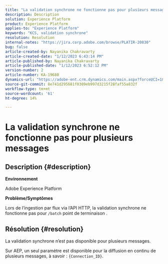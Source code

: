 ```yaml
---
title: "La validation synchrone ne fonctionne pas pour plusieurs messages"
description: Description
solution: Experience Platform
product: Experience Platform
applies-to: "Experience Platform"
keywords: "KCS, validation synchrone"
resolution: Resolution
internal-notes: "https://jira.corp.adobe.com/browse/PLATIR-20830"
bug: false
article-created-by: Nayanika Chakravarty
article-created-date: "1/12/2023 6:43:14 PM"
article-published-by: Nayanika Chakravarty
article-published-date: "1/12/2023 6:52:12 PM"
version-number: 2
article-number: KA-19680
dynamics-url: "https://adobe-ent.crm.dynamics.com/main.aspx?forceUCI=1&pagetype=entityrecord&etn=knowledgearticle&id=f7d460f5-a892-ed11-aad1-6045bd006c82"
source-git-commit: 8e741d295681f0389eb997d3215f28faf55a832f
workflow-type: tm+mt
source-wordcount: '61'
ht-degree: 14%

---
```


# La validation synchrone ne fonctionne pas pour plusieurs messages

## Description {#description}


<b>Environnement</b>

Adobe Experience Platform

<b>Problème/Symptômes</b>

Lors de l’ingestion par flux via l’API HTTP, la validation synchrone ne fonctionne pas pour `/batch` point de terminaison .


## Résolution {#resolution}


La validation synchrone n’est pas disponible pour plusieurs messages.

Sur AEP, un seul paramètre est disponible pour la diffusion en continu de plusieurs messages, à savoir : `{Connection_ID}`.
